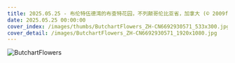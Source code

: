 ```yaml
---
title: 2025.05.25 - 布伦特伍德湾的布查特花园，不列颠哥伦比亚省，加拿大 (© 2009fotofriends/Shutterstock)
date: 2025.05.25 00:00:00
cover_index: /images/thumbs/ButchartFlowers_ZH-CN6692930571_533x300.jpg
cover_detail: /images/ButchartFlowers_ZH-CN6692930571_1920x1080.jpg
---
```


![ButchartFlowers](/images/ButchartFlowers_ZH-CN6692930571_1920x1080.jpg)
